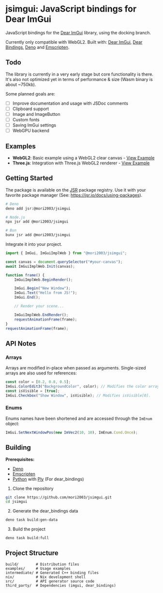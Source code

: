# jsimgui: JavaScript bindings for Dear ImGui

JavaScript bindings for the [Dear ImGui](https://github.com/ocornut/imgui) library, using the docking branch.

Currently only compatible with WebGL2. Built with: [Dear ImGui](https://github.com/ocornut/imgui), [Dear Bindings](https://github.com/dearimgui/dear_bindings), [Deno](https://deno.com/) and [Emscripten](https://emscripten.org/).

## Todo
The library is currently in a very early stage but core functionality is there. It's also not optimized yet in terms of performance & size (Wasm binary is about ~750kb).

Some planned goals are:
- [ ] Improve documentation and usage with JSDoc comments
- [ ] Clipboard support
- [ ] Image and ImageButton
- [ ] Custom fonts
- [ ] Saving ImGui settings
- [ ] WebGPU backend

## Examples

- **WebGL2**: Basic example using a WebGL2 clear canvas - [View Example](https://mori2003.github.io/jsimgui/examples/webgl/)
- **Three.js**: Integration with Three.js WebGL2 renderer - [View Example](https://mori2003.github.io/jsimgui/examples/threegl/)

## Getting Started

The package is available on the [JSR](https://jsr.io/@mori2003/jsimgui/) package registry. Use it with your favorite package manager (See: https://jsr.io/docs/using-packages).

```bash
# Deno
deno add jsr:@mori2003/jsimgui

# Node.js
npx jsr add @mori2003/jsimgui

# Bun
bunx jsr add @mori2003/jsimgui
```

Integrate it into your project.

```js
import { ImGui, ImGuiImplWeb } from "@mori2003/jsimgui";

const canvas = document.querySelector("#your-canvas");
await ImGuiImplWeb.Init(canvas);

function frame() {
    ImGuiImplWeb.BeginRender();

    ImGui.Begin("New Window");
    ImGui.Text("Hello from JS!");
    ImGui.End();

    // Render your scene...

    ImGuiImplWeb.EndRender();
    requestAnimationFrame(frame);
}
requestAnimationFrame(frame);
```

## API Notes

### Arrays

Arrays are modified in-place when passed as arguments. Single-sized arrays are also used for references:

```js
const color = [0.2, 0.8, 0.5];
ImGui.ColorEdit3("BackgroundColor", color); // Modifies the color array.
const isVisible = [true];
ImGui.Checkbox("Show Window", isVisible); // Modifies isVisible[0].
```

### Enums

Enums names have been shortened and are accessed through the `ImEnum` object:

```js
ImGui.SetNextWindowPos(new ImVec2(10, 10), ImEnum.Cond.Once);
```

## Building

**Prerequisites:**

- [Deno](https://deno.com/)
- [Emscripten](https://emscripten.org/)
- [Python](https://www.python.org/) with [Ply](https://pypi.org/project/ply/) (For dear_bindings)

1. Clone the repository

```bash
git clone https://github.com/mori2003/jsimgui.git
cd jsimgui
```

2. Generate the dear_bindings data

```bash
deno task build:gen-data
```

3. Build the project

```bash
deno task build:full
```

## Project Structure

```
build/        # Distribution files
examples/     # Usage examples
intermediate/ # Generated C++ binding files
nix/          # Nix development shell
src/          # API generator source code
third_party/  # Dependencies (imgui, dear_bindings)
```
